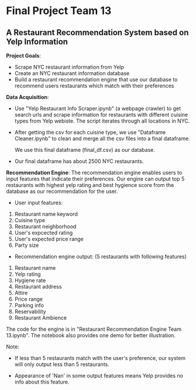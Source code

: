 # Final Project Team 13
## A Restaurant Recommendation System based on Yelp Information ##

**Project Goals**: 
* Scrape NYC restaurant information from Yelp
* Create an NYC restaurant information database 
* Build a restaurant recommendation engine that use our database to recommend users restaurants which match with their preferences

**Data Acquisition**:

 * Use "Yelp Restaurant Info Scraper.ipynb" (a webpage crawler) to get search urls and scrape information for restaurants with different cuisine types from Yelp webiste. The script iterates through all locations in NYC. 
 * After getting the csv for each cuisine type, we use "Dataframe Cleaner.ipynb" to clean and merge all the csv files into a final dataframe. 
 
     We use this final dataframe (final_df.csv) as our database.
 * Our final dataframe has about 2500 NYC restaurants.

**Recommendation Engine**: 
The recommendation engine enables users to input features that indicate their preferences. Our engine can output top 5 restaurants with highest yelp rating and best hygience score from the database as our recommendation for the user.
* User input features: 
1. Restaurant name keyword
2. Cuisine type
3. Restaurant neighborhood
4. User's expcected rating
5. User's expected price range
6. Party size

* Recommendation engine output: (5 restaurants with following features) 
1. Restaurant name
2. Yelp rating
3. Hygiene rate
4. Restaurant address
5. Attire
6. Price range
7. Parking info
8. Reservability
9. Restaurant Ambience

The code for the engine is in "Restaurant Recommendation Engine Team 13.ipynb". The notebook also provides one demo for better illustration.

Note: 
- If less than 5 restaurants match with the user's preference, our system will only output less than 5 restaurants.

- Appearance of 'Nan' in some output features means Yelp provides no info about this feature.
